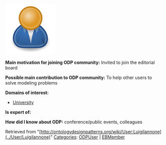 [![Image:ODPUser.png](../images/a/a6/ODPUser.png)](../Image/ODPUser.png "Image:ODPUser.png")




  





__Main motivation for joining ODP community:__ Invited to join the editorial board


__Possible main contribution to ODP community:__ To help other users to solve modeling problems


__Domains of interest:__



* [University](../Community/University "Community:University")


__Is expert of:__


  

__How did I know about ODP:__ conference/public events, colleagues






Retrieved from "[http://ontologydesignpatterns.org/wiki/User:LuigiIannone](../User/LuigiIannone)"
 [Categories](http://ontologydesignpatterns.org/wiki/Special:Categories "Special:Categories"): [ODPUser](../Category/ODPUser "Category:ODPUser") | [EBMember](../Category/EBMember "Category:EBMember")